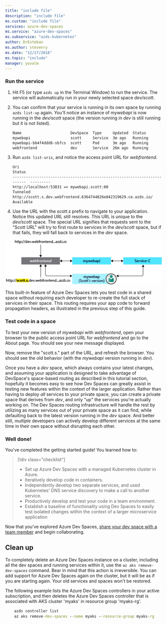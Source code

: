 ```yaml
---
title: "include file"
description: "include file"
ms.custom: "include file"
services: azure-dev-spaces
ms.service: "azure-dev-spaces"
ms.subservice: "azds-kubernetes"
author: DrEsteban
ms.author: stevenry
ms.date: "12/17/2018"
ms.topic: "include"
manager: yuvalm
---
```


### Run the service

1. Hit F5 (or type `azds up` in the Terminal Window) to run the service. The service will automatically run in your newly selected space _dev/scott_. 
1. You can confirm that your service is running in its own space by running `azds list-up` again. You'll notice an instance of *mywebapi* is now running in the _dev/scott_ space (the version running in _dev_ is still running but it is not listed).

    ```
    Name                      DevSpace  Type     Updated  Status
    mywebapi                  scott     Service  3m ago   Running
    mywebapi-bb4f4ddd8-sbfcs  scott     Pod      3m ago   Running
    webfrontend               dev       Service  26m ago  Running
    ```

1. Run `azds list-uris`, and notice the access point URL for *webfrontend*.

    ```
    Uri                                                                        Status
    -------------------------------------------------------------------------  ---------
    http://localhost:53831 => mywebapi.scott:80                                Tunneled
    http://scott.s.dev.webfrontend.6364744826e042319629.ce.azds.io/  Available
    ```

1. Use the URL with the *scott.s* prefix to navigate to your application. Notice this updated URL still resolves. This URL is unique to the _dev/scott_ space. The special URL signifies that requests sent to the "Scott URL" will try to first route to services in the _dev/scott_ space, but if that fails, they will fall back to services in the _dev_ space.

<!--
TODO: replace 2 & 3 with below once bug#753164 and PR#158827 get pushed to production.

You can confirm that your service is running in its own space by running `azds list-up` again. First, you'll notice an instance of *mywebapi* is now running in the _dev/scott_ space (the version running in _dev_ is still running but it is not listed). If you run `azds list-uris`, you will notice that the access point URL for *webfrontend* is prefixed with the text "scott.s.". This URL is unique to the _dev/scott_ space. The special URL signifies that requests sent to the "Scott URL" will try to first route to services in the _dev/scott_ space, but if that fails, they will fall back to services in the _dev_ space.

```
Name                      DevSpace  Type     Updated  Status
mywebapi                  scott     Service  3m ago   Running
mywebapi-bb4f4ddd8-sbfcs  scott     Pod      3m ago   Running
webfrontend               dev       Service  26m ago  Running
```

```
Uri                                                                        Status
-------------------------------------------------------------------------  ---------
http://localhost:53831 => mywebapi.scott:80                                Tunneled
http://scott.s.dev.webfrontend.6364744826e042319629.ce.azds.io/  Available
```
-->

![](../articles/dev-spaces/media/common/space-routing.png)

This built-in feature of Azure Dev Spaces lets you test code in a shared space without requiring each developer to re-create the full stack of services in their space. This routing requires your app code to forward propagation headers, as illustrated in the previous step of this guide.

### Test code in a space
To test your new version of *mywebapi* with *webfrontend*, open your browser to the public access point URL for *webfrontend* and go to the About page. You should see your new message displayed.

Now, remove the "scott.s." part of the URL, and refresh the browser. You should see the old behavior (with the *mywebapi* version running in _dev_).

Once you have a _dev_ space, which always contains your latest changes, and assuming your application is designed to take advantage of DevSpace's space-based routing as described in this tutorial section, hopefully it becomes easy to see how Dev Spaces can greatly assist in testing new features within the context of the larger application. Rather than having to deploy _all_ services to your private space, you can create a private space that derives from _dev_, and only "up" the services you're actually working on. The Dev Spaces routing infrastructure will handle the rest by utilizing as many services out of your private space as it can find, while defaulting back to the latest version running in the _dev_ space. And better still, _multiple_ developers can actively develop different services at the same time in their own space without disrupting each other.

### Well done!
You've completed the getting started guide! You learned how to:

> [!div class="checklist"]
> * Set up Azure Dev Spaces with a managed Kubernetes cluster in Azure.
> * Iteratively develop code in containers.
> * Independently develop two separate services, and used Kubernetes' DNS service discovery to make a call to another service.
> * Productively develop and test your code in a team environment.
> * Establish a baseline of functionality using Dev Spaces to easily test isolated changes within the context of a larger microservice application

Now that you've explored Azure Dev Spaces, [share your dev space with a team member](../articles/dev-spaces/how-to/share-dev-spaces.md) and begin collaborating.

## Clean up
To completely delete an Azure Dev Spaces instance on a cluster, including all the dev spaces and running services within it, use the `az aks remove-dev-spaces` command. Bear in mind that this action is irreversible. You can add support for Azure Dev Spaces again on the cluster, but it will be as if you are starting again. Your old services and spaces won't be restored.

The following example lists the Azure Dev Spaces controllers in your active subscription, and then deletes the Azure Dev Spaces controller that is associated with AKS cluster 'myaks' in resource group 'myaks-rg'.

```cmd
    azds controller list
    az aks remove-dev-spaces --name myaks --resource-group myaks-rg
```